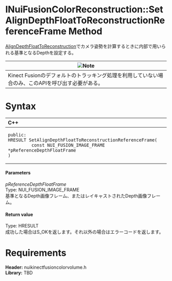 INuiFusionColorReconstruction::SetAlignDepthFloatToReconstructionReferenceFrame Method  
======================================================================================  

<a href="INuiFusionColorReconstruct/Methods/AlignDepthFloatToReconstru.md">AlignDepthFloatToReconstruction</a>でカメラ姿勢を計算するときに内部で用いられる基準となるDepthを設定する。  

| ![](../../../../../../resources/note.gif)Note                                                         |
|-------------------------------------------------------------------------------------------------------|
| Kinect Fusionのデフォルトのトラッキング処理を利用していない場合のみ、このAPIを呼び出す必要がある。 |

<span id="syntaxSection"></span>

Syntax  
======  

<table>
<colgroup>
<col width="100%" />
</colgroup>
<thead>
<tr class="header">
<th align="left">C++</th>
</tr>
</thead>
<tbody>
<tr class="odd">
<td align="left"><pre><code>public:  
HRESULT SetAlignDepthFloatToReconstructionReferenceFrame(  
         const NUI_FUSION_IMAGE_FRAME *pReferenceDepthFloatFrame  
)</code></pre></td>
</tr>
</tbody>
</table>

<span id="ID4EN"></span>
#### Parameters  

*pReferenceDepthFloatFrame*    
Type: NUI\_FUSION\_IMAGE\_FRAME  
基準となるDepth画像フレーム、またはレイキャストされたDepth画像フレーム。  

<span id="ID4EW"></span>
#### Return value  

Type: HRESULT  
成功した場合はS\_OKを返します。それ以外の場合はエラーコードを返します。  

<span id="requirements"></span>

Requirements  
============  

**Header:** nuikinectfusioncolorvolume.h  
**Library:** TBD  



<!--Please do not edit the data in the comment block below.-->
<!--
TOCTitle : SetAlignDepthFloatToReconstructionReferenceFrame Method
RLTitle : INuiFusionColorReconstruction::SetAlignDepthFloatToReconstructionReferenceFrame Method
KeywordK : SetAlignDepthFloatToReconstructionReferenceFrame method
KeywordK : INuiFusionColorReconstruction::SetAlignDepthFloatToReconstructionReferenceFrame method
KeywordF : INuiFusionColorReconstruction::SetAlignDepthFloatToReconstructionReferenceFrame
KeywordF : SetAlignDepthFloatToReconstructionReferenceFrame
KeywordF : Microsoft.Kinect.nuikinectfusioncolorvolume.INuiFusionColorReconstruction.SetAlignDepthFloatToReconstructionReferenceFrame(NUI_FUSION_IMAGE_FRAME)
KeywordA : M:Microsoft.Kinect.nuikinectfusioncolorvolume.INuiFusionColorReconstruction.SetAlignDepthFloatToReconstructionReferenceFrame(NUI_FUSION_IMAGE_FRAME)
AssetID : M:Microsoft.Kinect.nuikinectfusioncolorvolume.INuiFusionColorReconstruction.SetAlignDepthFloatToReconstructionReferenceFrame(NUI_FUSION_IMAGE_FRAME)
Locale : en-us
CommunityContent : 1
APIType : Managed
APILocation : 
APIName : Microsoft.Kinect.nuikinectfusioncolorvolume.INuiFusionColorReconstruction::SetAlignDepthFloatToReconstructionReferenceFrame
TargetOS : Windows
TopicType : kbSyntax
DevLang : C++
DocSet : K4Wv2
ProjType : K4Wv2Proj
Technology : Kinect for Windows
Product : Kinect for Windows SDK v2
productversion : 20
-->
